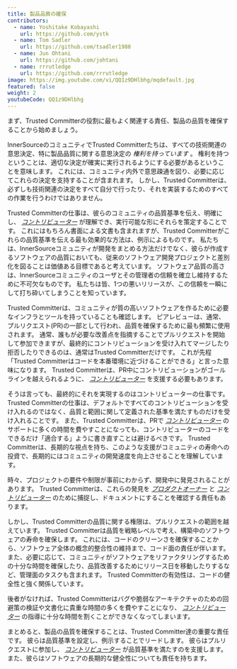 ```yaml
---
title: 製品品質の確保
contributors:
  - name: Yoshitake Kobayashi
    url: https://github.com/ystk
  - name: Tom Sadler
    url: https://github.com/tsadler1988
  - name: Jun Ohtani
    url: https://github.com/johtani
  - name: rrrutledge
    url: https://github.com/rrrutledge
image: https://img.youtube.com/vi/QQ1z9DHlbhg/mqdefault.jpg
featured: false
weight: 2
youtubeCode: QQ1z9DHlbhg
---
```

<div class="paragraph">
<p>まず、Trusted Committerの役割に最もよく関連する責任、製品の品質を確保することから始めましょう。</p>
</div>
<div class="paragraph">
<p>InnerSourceのコミュニティでTrusted Committerたちは、すべての技術関連の意思決定、特に製品品質に関する意思決定の <em>権利を持っています</em> 。
権利を持つということは、適切な決定が確実に実行されるようにする必要があるということを意味します。
これには、コミュニティ内外で意思疎通を図り、必要に応じてこれらの決定を支持することが含まれます。
しかし、Trusted Committerは、必ずしも技術関連の決定をすべて自分で行ったり、それを実装するためのすべての作業を行うわけではありません。</p>
</div>
<div class="paragraph">
<p>Trusted Committerの仕事は、彼らのコミュニティの品質基準を伝え、明確にし、 <a href="https://innersourcecommons.org/ja/learn/learning-path/contributor"><em>コントリビューター</em></a> が理解でき、実行可能な形にそれらを策定することです。
これにはもちろん書面による文書も含まれますが、Trusted Committerがこれらの品質基準を伝える最も効果的な方法は、例示によるものです。
私たちは、InnerSourceコミュニティが開発をまとめる方法だけでなく、彼らが作成するソフトウェアの品質においても、従来のソフトウェア開発プロジェクトと差別化を図ることは価値ある目標であると考えています。
ソフトウェア品質の高さは、InnerSourceコミュニティのユーザとその管理者の信頼を確立し維持するために不可欠なものです。
私たちは皆、1つの悪いリリースが、この信頼を一瞬にして打ち砕いてしまうことを知っています。</p>
</div>
<div class="paragraph">
<p>Trusted Committerは、コミュニティが質の高いソフトウェアを作るために必要なインフラとツールを持っていることも確認します。
ピアレビューは、通常、プルリクエスト(PR)の一部として行われ、品質を確保するために最も頻繁に使用されます。
通常、誰もが必要な改善点を指摘することでプルリクエストを開始して参加できますが、最終的にコントリビューションを受け入れてマージしたり拒否したりできるのは、通常はTrusted Committerだけです。
これが先程「Trusted Committerはコードを本番環境に近づけることができる」と言った意味になります。
Trusted Committerは、PR中にコントリビューションがゴールラインを越えられるように、 <a href="https://innersourcecommons.org/ja/learn/learning-path/contributor"><em>コントリビューター</em></a> を支援する必要もあります。</p>
</div>
<div class="paragraph">
<p>そうは言っても、最終的にそれを実現するのはコントリビューターの仕事です。
Trusted Committerの仕事は、デフォルトですべてのコントリビューションを受け入れるのではなく、品質と範囲に関して定義された基準を満たすものだけを受け入れることです。
また、Trusted Committerは、PRで <a href="https://innersourcecommons.org/ja/learn/learning-path/contributor"><em>コントリビューター</em></a> のサポートに多くの時間を費やすことになっても、コントリビューターのコードをできるだけ「適合する」ように書き直すことは避けるべきです。
Trusted Committerは、長期的な視点を持ち、このような支援がコミュニティの寿命への投資で、長期的にはコミュニティの開発速度を向上させることを理解しています。</p>
</div>
<div class="paragraph">
<p>時々、プロジェクトの要件や制限が事前にわからず、開発中に発見されることがあります。
Trusted Committerは、これらの発見を <a href="https://innersourcecommons.org/ja/learn/learning-path/product-owner"><em>プロダクトオーナー</em></a> と <a href="https://innersourcecommons.org/ja/learn/learning-path/contributor"><em>コントリビューター</em></a> のために捕捉し、ドキュメントにすることを確認する責任もあります。</p>
</div>
<div class="paragraph">
<p>しかし、Trusted Committerの品質に関する権限は、プルリクエストの範囲を越えています。
Trusted Committerは品質を戦略レベルで考え、構築中のソフトウェアの寿命を確保します。
これには、コードのクリーンさを確保することから、ソフトウェア全体の概念的整合性の維持まで、コード面の責任が伴います。
また、必要に応じて、コミュニティがソフトウェアをリファクタリングするための十分な時間を確保したり、品質改善するためにリリース日を移動したりするなど、管理面のタスクも含まれます。
Trusted Committerの有効性は、コードの健全性と強く関係しています。</p>
</div>
<div class="paragraph">
<p>後者がなければ、Trusted Committerはバグや脆弱なアーキテクチャのための回避策の検証や文書化に貴重な時間の多くを費やすことになり、 <a href="https://innersourcecommons.org/ja/learn/learning-path/contributor"><em>コントリビューター</em></a> の指導に十分な時間を割くことができなくなってしまいます。</p>
</div>
<div class="paragraph">
<p>まとめると、製品の品質を確保することは、Trusted Committer達の重要な責任です。
彼らは品質基準を設定し、例示することでリードします。
彼らはプルリクエストに参加し、 <a href="https://innersourcecommons.org/ja/learn/learning-path/contributor"><em>コントリビューター</em></a> が品質基準を満たすのを支援します。
また、彼らはソフトウェアの長期的な健全性についても責任を持ちます。</p>
</div>
<!--- This file autogenerated from https://github.com/InnerSourceCommons/InnerSourceLearningPath/blob/master/scripts -->